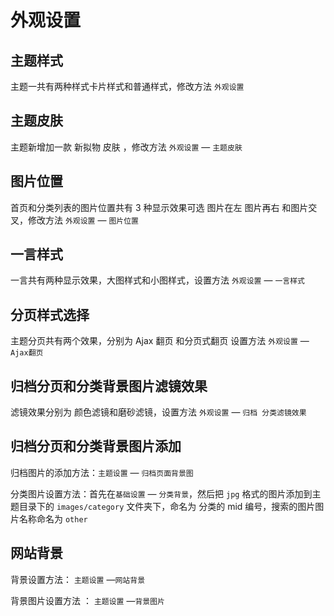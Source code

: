 # 外观设置

## 主题样式

主题一共有两种样式卡片样式和普通样式，修改方法 `外观设置` 

## 主题皮肤

主题新增加一款 新拟物 皮肤 ，修改方法 `外观设置`  — `主题皮肤`

## 图片位置

首页和分类列表的图片位置共有 3 种显示效果可选 图片在左 图片再右 和图片交叉，修改方法 `外观设置`  — `图片位置`

## 一言样式

一言共有两种显示效果，大图样式和小图样式，设置方法 `外观设置`  — `一言样式`

## 分页样式选择

主题分页共有两个效果，分别为 Ajax 翻页 和分页式翻页 设置方法  `外观设置`  — `Ajax翻页`

## 归档分页和分类背景图片滤镜效果

滤镜效果分别为 颜色滤镜和磨砂滤镜，设置方法 `外观设置`  — `归档 分类滤镜效果`

## 归档分页和分类背景图片添加

归档图片的添加方法：`主题设置`  — `归档页面背景图`

分类图片设置方法：首先在`基础设置`  — `分类背景`，然后把 `jpg` 格式的图片添加到主题目录下的 `images/category` 文件夹下，命名为 分类的 mid 编号，搜索的图片图片名称命名为 `other `

## 网站背景

背景设置方法： `主题设置` —`网站背景` 

背景图片设置方法 ： `主题设置` —`背景图片`